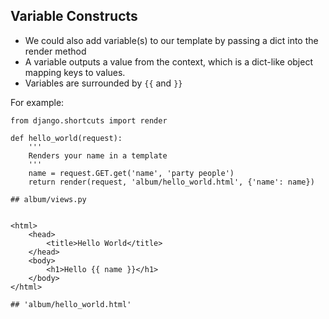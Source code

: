 ## Variable Constructs

* We could also add variable(s) to our template by passing a dict into the render method 
* A variable outputs a value from the context, which is a dict-like object mapping keys to values.
* Variables are surrounded by `{{` and `}}`

For example:

```
from django.shortcuts import render

def hello_world(request):
    '''
    Renders your name in a template
    '''
    name = request.GET.get('name', 'party people')
    return render(request, 'album/hello_world.html', {'name': name})

## album/views.py


<html>
    <head>
        <title>Hello World</title>
    </head>        
    <body>
        <h1>Hello {{ name }}</h1>
    </body>
</html>        

## 'album/hello_world.html'
```

